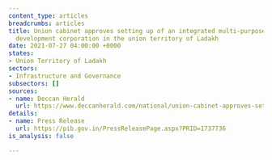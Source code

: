 ```yaml
---
content_type: articles
breadcrumbs: articles
title: Union cabinet approves setting up of an integrated multi-purpose infrastructure
  development corporation in the union territory of Ladakh
date: 2021-07-27 04:00:00 +0000
states:
- Union Territory of Ladakh
sectors:
- Infrastructure and Governance
subsectors: []
sources:
- name: Deccan Herald
  url: https://www.deccanherald.com/national/union-cabinet-approves-setting-up-of-integrated-multi-purpose-infra-development-corp-for-ladakh-1011738.html
details:
- name: Press Release
  url: https://pib.gov.in/PressReleasePage.aspx?PRID=1737736
is_analysis: false

---
```

